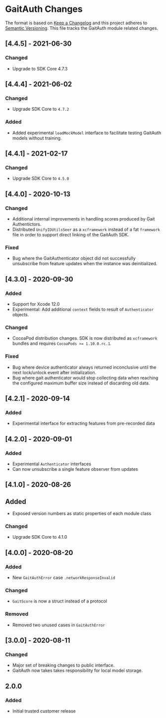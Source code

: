 # GaitAuth Changes

The format is based on [Keep a Changelog](https://keepachangelog.com/en/1.0.0/)
and this project adheres to [Semantic Versioning](https://semver.org/spec/v2.0.0.html).
This file tracks the GaitAuth module related changes.

## [4.4.5] - 2021-06-30

### Changed

- Upgrade to SDK Core 4.7.3

## [4.4.4] - 2021-06-02

### Changed

- Upgrade SDK Core to `4.7.2`

### Added

- Added experimental `loadMockModel` interface to facilitate testing GaitAuth models without training.

## [4.4.1] - 2021-02-17

### Changed

- Upgrade SDK Core to `4.5.0`

## [4.4.0] - 2020-10-13

### Changed

- Additional internal improvements in handling scores produced by Gait Authentictors.
- Distributed `UnifyIDUtilsSeer` as a `xcframework` instead of a fat `framework` file in
  order to support direct linking of the GaitAuth SDK.

### Fixed

- Bug where the GaitAuthenticator object did not successfully unsubscribe from feature
  updates when the instance was deinitialized.

## [4.3.0] - 2020-09-30

### Added

- Support for Xcode 12.0
- Experimental: Add additional `context` fields to result of `Authenticator`
  objects.

### Changed

- CocoaPod distribution changes. SDK is now distributed as
  `xcframework` bundles and requires `CocoaPods >= 1.10.0.rc.1`.

### Fixed

- Bug where device authenticator always returned
  inconclusive until the next lock/unlock event after initialization.
- Bug where gait authenticator would stop collecting data when reaching
  the configured maximum buffer size instead of discarding old data.

## [4.2.1] - 2020-09-14

### Added

- Experimental interface for extracting features from pre-recorded data

## [4.2.0] - 2020-09-01

### Added

- Experimental `Authenticator` interfaces
- Can now unsubscribe a single feature observer from updates

## [4.1.0] - 2020-08-26

## Added

- Exposed version numbers as static properties of each module class

### Changed

- Upgrade SDK Core to 4.1.0

## [4.0.0] - 2020-08-20

### Added

- New `GaitAuthError` case `.networkResponseInvalid`

### Changed

- `GaitScore` is now a struct instead of a protocol

### Removed

- Removed two unused cases in `GaitAuthError`

## [3.0.0] - 2020-08-11

### Changed

- Major set of breaking changes to public interface.
- GaitAuth now takes takes responsibility for local model storage.

## 2.0.0

### Added

- Initial trusted customer release
